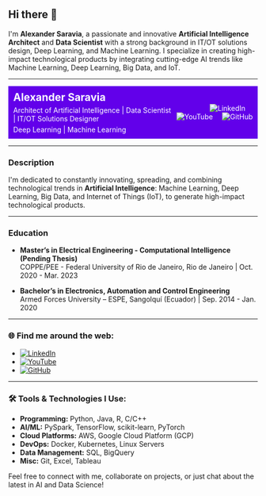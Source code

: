 ## Hi there 👋

I'm **Alexander Saravia**, a passionate and innovative **Artificial Intelligence Architect** and **Data Scientist** with a strong background in IT/OT solutions design, Deep Learning, and Machine Learning. I specialize in creating high-impact technological products by integrating cutting-edge AI trends like Machine Learning, Deep Learning, Big Data, and IoT.

---

<div style="background-color:#6200ea; color:white; padding:10px; display:flex; align-items:center; justify-content:space-between;">
  <div style="display:flex; align-items:center;">
    <div>
      <h2 style="margin:0; color:white;">Alexander Saravia</h2>
      <p style="margin:5px 0;">Architect of Artificial Intelligence | Data Scientist | IT/OT Solutions Designer</p>
      <p style="margin:0;">Deep Learning | Machine Learning</p>
    </div>
  </div>
  <div style="text-align:right;">
    <a href="https://www.linkedin.com/in/asaravia/" style="color:white; text-decoration:none; margin-right:15px;">
      <img src="https://img.shields.io/badge/LinkedIn-0077B5?style=for-the-badge&logo=linkedin&logoColor=white" alt="LinkedIn">
    </a>
    <a href="https://www.youtube.com/@basaravia" style="color:white; text-decoration:none; margin-right:15px;">
      <img src="https://img.shields.io/badge/YouTube-FF0000?style=for-the-badge&logo=youtube&logoColor=white" alt="YouTube">
    </a>
    <a href="https://github.com/basaravia" style="color:white; text-decoration:none;">
      <img src="https://img.shields.io/badge/GitHub-181717?style=for-the-badge&logo=github&logoColor=white" alt="GitHub">
    </a>
  </div>
</div>

---

### Description
I'm dedicated to constantly innovating, spreading, and combining technological trends in **Artificial Intelligence**: Machine Learning, Deep Learning, Big Data, and Internet of Things (IoT), to generate high-impact technological products.

---

### Education
- **Master’s in Electrical Engineering - Computational Intelligence (Pending Thesis)**  
  COPPE/PEE - Federal University of Rio de Janeiro, Rio de Janeiro | Oct. 2020 - Mar. 2023

- **Bachelor’s in Electronics, Automation and Control Engineering**  
  Armed Forces University – ESPE, Sangolquí (Ecuador) | Sep. 2014 - Jan. 2020

---

### 🌐 Find me around the web:
- [![LinkedIn](https://img.shields.io/badge/LinkedIn-Profile-blue?logo=linkedin&logoColor=white)](https://www.linkedin.com/in/asaravia/)
- [![YouTube](https://img.shields.io/badge/YouTube-Channel-red?logo=youtube&logoColor=white)](https://www.youtube.com/@basaravia)
- [![GitHub](https://img.shields.io/badge/GitHub-Profile-black?logo=github&logoColor=white)](https://github.com/basaravia)

---

### 🛠️ Tools & Technologies I Use:
- **Programming:** Python, Java, R, C/C++
- **AI/ML:** PySpark, TensorFlow, scikit-learn, PyTorch
- **Cloud Platforms:** AWS, Google Cloud Platform (GCP)
- **DevOps:** Docker, Kubernetes, Linux Servers
- **Data Management:** SQL, BigQuery
- **Misc:** Git, Excel, Tableau

Feel free to connect with me, collaborate on projects, or just chat about the latest in AI and Data Science!
